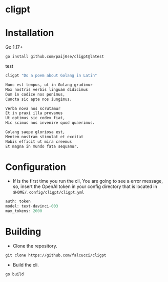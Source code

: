 <h1>cligpt</h1>

<h1>Installation</h1>

Go 1.17+
```
go install github.com/paij0se/cligpt@latest
```

test

```bash
cligpt "Do a poem about Golang in Latin"

Nunc est tempus, ut in Golang gradimur
Mox nostris verbis linguam didicimus
Dum in codice nos ponimus,
Cuncta sic apte nos iungimus.

Verba nova nos scrutamur
Et in praxi illa provamus
Ut optimus sic codex fiat,
Hic scimus nos invenire quod quaerimus.

Golang saepe gloriosa est,
Mentem nostram stimulat et excitat
Nobis efficit ut mira creemus
Et magna in mundo fata sequamur.
```

<h1>Configuration</h1>

- If is the first time you run the cli, You are going to see a error message, so, insert the OpenAI token in your config directory that is located in `$HOME/.config/cligpt/cligpt.yml`

```haskell
auth: token
model: text-davinci-003
max_tokens: 2000
```

<h1>Building</h1>

- Clone the repository.

`git clone https://github.com/falcucci/cligpt`

- Build the cli.

```bash
go build
```
